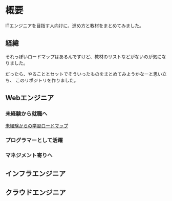 # 概要

ITエンジニアを目指す人向けに、進め方と教材をまとめてみました。

## 経緯

それっぽいロードマップはあるんですけど、教材のリストなどがないのが気になりました。

だったら、やることとセットでそういったものをまとめてみようかなーと思い立ち、
このリポジトリを作りました。

## Webエンジニア

### 未経験から就職へ

[未経験からの学習ロードマップ](未経験からの学習ロードマップ.md)

### プログラマーとして活躍

### マネジメント寄りへ

## インフラエンジニア

## クラウドエンジニア
